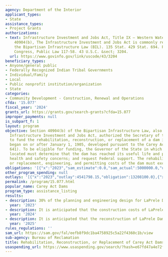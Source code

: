 ```yaml
---
agency: Department of the Interior
applicant_types:
- State
assistance_types:
- Project Grants
authorizations:
- text: Infrastructure Investment and Jobs Act, Title IX – Western Water Infrastructure,
    40904(b), The Infrastructure Investment and Jobs Act is commonly referred to as
    the Bipartisan Infrastructure Law (BIL). 135 Stat. 429 Stat. 694. Pub. L. 117th
    Congress, Public Law 117-58. 43 U.S.C. &sect; 3204.
  url: https://www.govinfo.gov/link/uscode/43/3204
beneficiary_types:
- Anyone/general public
- Federally Recognized Indian Tribal Governments
- Individual/Family
- Local
- Public nonprofit institution/organization
- State
categories:
- Community Development - Construction, Renewal and Operations
cfda: '15.077'
fiscal_year: '2024'
grants_url: https://grants.gov/search-grants?cfda=15.077
improper_payments: null
is_subpart_f: 1
layout: program
objective: Section 40904(b) of the Bipartisan Infrastructure Law, also known as the
  Infrastructure Investment and Jobs Act, authorized the Secretary of the Interior
  to fund the rehabilitation, reconstruction, or replacement of a dam in which construction
  began on or after January 1, 1905, developed pursuant to the Carey Act (43 U.S.C.
  641). To be eligible for funding, the Governor of the State in which the dam is
  located must determine that the dam has reached its useful life and poses significant
  health and safety concerns; and request Federal support. The rehabilitation, reconstruction,
  or replacement, engineering, and permitting costs of the dam must exceed $50,000,000.
obligations: '[{"x":"2023","sam_estimate":0.0,"sam_actual":5000000.0,"usa_spending_actual":5000000.0},{"x":"2024","sam_estimate":0.0,"sam_actual":27000000.0,"usa_spending_actual":27000000.0},{"x":"2025","sam_estimate":0.0,"sam_actual":31000000.0,"usa_spending_actual":65000000.0}]'
other_program_spending: null
outlays: '[{"x":"2023","outlay":4541798.15,"obligation":13208100.0},{"x":"2024","outlay":5717472.88,"obligation":83791900.0},{"x":"2025","outlay":0.0,"obligation":0.0}]'
permalink: /program/15.077.html
popular_name: Carey Act Dams
program_type: assistance_listing
results:
- description: 30% of the planning and engineering design for LaPrele Dam completed.
  year: '2023'
- description: It is anticipated that the construction costs of LaPrele Dam will begin.
  year: '2024'
- description: It is anticipated that the reconstruction of LaPrele Dam will continue.
  year: '2025'
rules_regulations: ''
sam_url: https://sam.gov/fal/eefb8f9dc1ba4758925c5a22f4360c1b/view
sub-agency: Bureau of Reclamation
title: Rehabilitation, Reconstruction, or Replacement of Carey Act Dams
usaspending_url: https://www.usaspending.gov/search/?hash=e67fd47a4e72faf620c4a4fd6058e3d3
---
```

